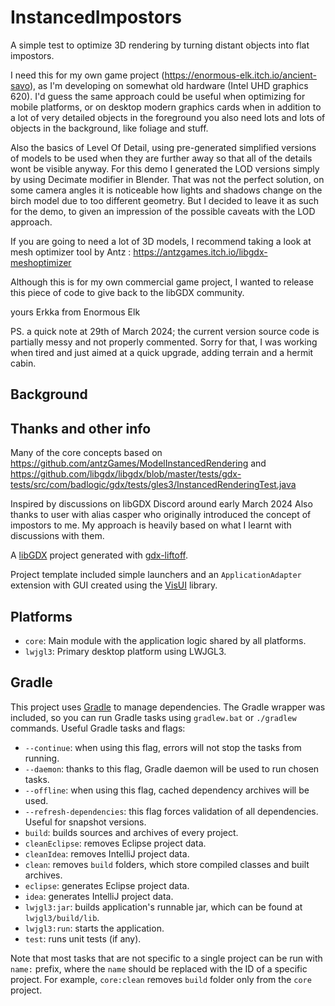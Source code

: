 # InstancedImpostors

A simple test to optimize 3D rendering by turning distant objects into flat impostors.

I need this for my own game project (https://enormous-elk.itch.io/ancient-savo), as I'm developing on somewhat old hardware (Intel UHD graphics 620).
I'd guess the same approach could be useful when optimizing for mobile platforms, or on desktop modern graphics cards when in addition to a lot of very detailed objects in the foreground you also need lots and lots of objects in the background, like foliage and stuff.

Also the basics of Level Of Detail, using pre-generated simplified versions of models to be used when they are further away so that all of the details wont be visible anyway.
For this demo I generated the LOD versions simply by using Decimate modifier in Blender. That was not the perfect solution, on some camera angles it is noticeable how lights and shadows change on the birch model due to too different geometry. But I decided to leave it as such for the demo, to given an impression of the possible caveats with the LOD approach.

If you are going to need a lot of 3D models, I recommend taking a look at mesh optimizer tool by Antz : https://antzgames.itch.io/libgdx-meshoptimizer

Although this is for my own commercial game project, I wanted to release this piece of code to give back to the libGDX community.  

yours
 Erkka from Enormous Elk

PS. a quick note at 29th of March 2024; the current version source code is partially messy and not properly commented. Sorry for that, I was working when tired and just aimed at a quick upgrade, adding terrain and a hermit cabin.


## Background

## Thanks and other info

Many of the core concepts based on https://github.com/antzGames/ModelInstancedRendering
and https://github.com/libgdx/libgdx/blob/master/tests/gdx-tests/src/com/badlogic/gdx/tests/gles3/InstancedRenderingTest.java

Inspired by discussions on libGDX Discord around early March 2024
Also thanks to user with alias casper who originally introduced the concept of impostors to me. My approach is heavily based on what I learnt with discussions with them.

A [libGDX](https://libgdx.com/) project generated with [gdx-liftoff](https://github.com/tommyettinger/gdx-liftoff).

Project template included simple launchers and an `ApplicationAdapter` extension with GUI created using the [VisUI](https://github.com/kotcrab/vis-ui) library.

## Platforms

- `core`: Main module with the application logic shared by all platforms.
- `lwjgl3`: Primary desktop platform using LWJGL3.

## Gradle

This project uses [Gradle](http://gradle.org/) to manage dependencies.
The Gradle wrapper was included, so you can run Gradle tasks using `gradlew.bat` or `./gradlew` commands.
Useful Gradle tasks and flags:

- `--continue`: when using this flag, errors will not stop the tasks from running.
- `--daemon`: thanks to this flag, Gradle daemon will be used to run chosen tasks.
- `--offline`: when using this flag, cached dependency archives will be used.
- `--refresh-dependencies`: this flag forces validation of all dependencies. Useful for snapshot versions.
- `build`: builds sources and archives of every project.
- `cleanEclipse`: removes Eclipse project data.
- `cleanIdea`: removes IntelliJ project data.
- `clean`: removes `build` folders, which store compiled classes and built archives.
- `eclipse`: generates Eclipse project data.
- `idea`: generates IntelliJ project data.
- `lwjgl3:jar`: builds application's runnable jar, which can be found at `lwjgl3/build/lib`.
- `lwjgl3:run`: starts the application.
- `test`: runs unit tests (if any).

Note that most tasks that are not specific to a single project can be run with `name:` prefix, where the `name` should be replaced with the ID of a specific project.
For example, `core:clean` removes `build` folder only from the `core` project.

